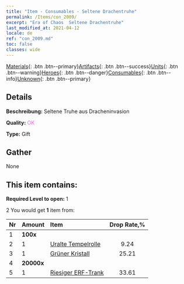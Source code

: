 ```yaml
---
title: "Item - Consumables - Seltene Drachentruhe"
permalink: /Items/con_2009/
excerpt: "Era of Chaos  Seltene Drachentruhe"
last_modified_at: 2021-04-12
locale: de
ref: "con_2009.md"
toc: false
classes: wide
---
```

 [Materials](/de/Items/){: .btn .btn--primary}[Artifacts](/de/Items/Artifacts/){: .btn .btn--success}[Units](/de/Items/Units/){: .btn .btn--warning}[Heroes](/de/Items/Heroes/){: .btn .btn--danger}[Consumables](/de/Items/Consumables/){: .btn .btn--info}[Unknown](/de/Items/Unknown/){: .btn .btn--primary}

## Details
 **Beschreibung:** Seltene Truhe aus Dracheninvasion

 **Quality:** <span style="color: #DA70D6">OK</span>

 **Type:** Gift

## Gather

  None

## This item contains:

 **Required Level to open:** 1

 2 You would get **1** item  from:

  | Nr | Amount |     Item    | Drop Rate,% |
  |:---|:-------|:------------|:---------:|
  | 1 |  **100x** | <i class="fas fa-gem"/> |  | 1.68 | 
  | 2 | 1 | [Uralte Tempelrolle](/de/Items/con_697/) | 9.24 | 
  | 3 | 1 | [Grüner Kristall](/de/Items/con_711/) | 25.21 | 
  | 4 |  **20000x** | <i class="fas fa-coins"/> |  | 30.25 | 
  | 5 | 1 | [Riesiger ERF-Trank](/de/Items/con_703/) | 33.61 | 
